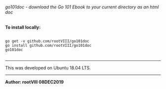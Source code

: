 ###### go101doc - download the Go 101 Ebook to your current directory as an html doc


<b>To install locally:</b>

<pre>
  <code>
go get -v github.com/rootVIII/go101doc
go install github.com/rootVIII/go101doc
go101doc
  </code>
</pre>



<hr>
This was developed on Ubuntu 18.04 LTS.
<hr>
<b>Author: rootVIII 08DEC2019</b><br>
